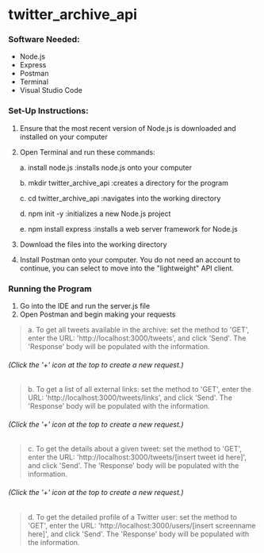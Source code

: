 # twitter_archive_api
### Software Needed:
+ Node.js
+ Express
+ Postman
+ Terminal
+ Visual Studio Code

### Set-Up Instructions:
1. Ensure that the most recent version of Node.js is downloaded and installed on your computer
2. Open Terminal and run these commands:

    a. install node.js :installs node.js onto your computer

    b. mkdir twitter_archive_api :creates a directory for the program

    c. cd twitter_archive_api :navigates into the working directory

    d. npm init -y :initializes a new Node.js project

    e. npm install express :installs a web server framework for Node.js

3. Download the files into the working directory
4. Install Postman onto your computer. You do not need an account to continue, you can select to move into the "lightweight" API client.

### Running the Program
1. Go into the IDE and run the server.js file
2. Open Postman and begin making your requests
    
> a. To get all tweets available in the archive: set the method to 'GET', enter the URL: 'http://localhost:3000/tweets', and click 'Send'. The 'Response' body will be populated with the information.

###### (Click the '+' icon at the top to create a new request.)
    
> b. To get a list of all external links: set the method to 'GET', enter the URL: 'http://localhost:3000/tweets/links', and click 'Send'. The 'Response' body will be populated with the information.

###### (Click the '+' icon at the top to create a new request.)

> c. To get the details about a given tweet: set the method to 'GET', enter the URL: 'http://localhost:3000/tweets/[insert tweet id here]', and click 'Send'. The 'Response' body will be populated with the information.

###### (Click the '+' icon at the top to create a new request.)

> d. To get the detailed profile of a Twitter user: set the method to 'GET', enter the URL: 'http://localhost:3000/users/[insert screenname here]', and click 'Send'. The 'Response' body will be populated with the information.
